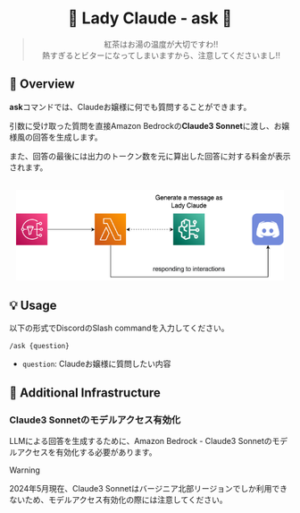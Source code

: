<h1 align="center">🎀 Lady Claude - ask 🎀</h1>

<div align="center">
  <blockquote>
  紅茶はお湯の温度が大切ですわ!!<br>
  熱すぎるとビターになってしまいますから、注意してくださいまし!!
  </blockquote>
</div>

## 🌟 Overview

**ask**コマンドでは、Claudeお嬢様に何でも質問することができます。

引数に受け取った質問を直接Amazon Bedrockの**Claude3 Sonnet**に渡し、お嬢様風の回答を生成します。

また、回答の最後には出力のトークン数を元に算出した回答に対する料金が表示されます。

<br>

<div align="center">
  <img width="480px" src="../images/ask-architecture.png" />
</div>

## 💡 Usage

以下の形式でDiscordのSlash commandを入力してください。

```
/ask {question}
```

- `question`: Claudeお嬢様に質問したい内容

## 🧱 Additional Infrastructure

### Claude3 Sonnetのモデルアクセス有効化

LLMによる回答を生成するために、Amazon Bedrock - Claude3 Sonnetのモデルアクセスを有効化する必要があります。

> [!WARNING]
> 2024年5月現在、Claude3 Sonnetはバージニア北部リージョンでしか利用できないため、モデルアクセス有効化の際には注意してください。
